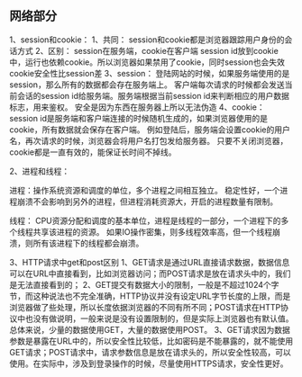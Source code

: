 ## 网络部分
1、session和cookie：
    1、共同：
    session和cookie都是浏览器跟踪用户身份的会话方式
    2、区别：
    session在服务端，cookie在客户端
    session id放到cookie中，运行也依赖cookie。所以浏览器如果禁用了cookie，同时session也会失效
    cookie安全性比session差
    3、session：
    登陆网站的时候，如果服务端使用的是session，那么所有的数据都会存在服务端上。
    客户端每次请求的时候都会发送当前会话的session id给服务端。服务端根据当前session id来判断相应的用户数据标志，用来鉴权。
    安全是因为东西在服务器上所以无法伪造
    4、cookie：
    session id是服务端和客户端连接的时候随机生成的，如果浏览器使用的是cookie，所有数据就会保存在客户端。
    例如登陆后，服务端会设置cookie的用户名，再次请求的时候，浏览器会将用户名打包发给服务器。
    只要不关闭浏览器，cookie都是一直有效的，能保证长时间不掉线。

2、进程和线程：

进程：操作系统资源和调度的单位，多个进程之间相互独立。
稳定性好，一个进程崩溃不会影响到另外的进程，但进程消耗资源大，开启的进程数量有限制。

线程：
CPU资源分配和调度的基本单位，进程是线程的一部分，一个进程下的多个线程共享该进程的资源。
如果IO操作密集，则多线程效率高，但一个线程崩溃，则所有该进程下的线程都会崩溃。

3、HTTP请求中get和post区别
    1、GET请求是通过URL直接请求数据，数据信息可以在URL中直接看到，比如浏览器访问；而POST请求是放在请求头中的，我们是无法直接看到的；
    2、GET提交有数据大小的限制，一般是不超过1024个字节，而这种说法也不完全准确，HTTP协议并没有设定URL字节长度的上限，而是浏览器做了些处理，所以长度依据浏览器的不同有所不同；POST请求在HTTP协议中也没有做说明，一般来说是没有设置限制的，但是实际上浏览器也有默认值。总体来说，少量的数据使用GET，大量的数据使用POST。
    3、GET请求因为数据参数是暴露在URL中的，所以安全性比较低，比如密码是不能暴露的，就不能使用GET请求；POST请求中，请求参数信息是放在请求头的，所以安全性较高，可以使用。在实际中，涉及到登录操作的时候，尽量使用HTTPS请求，安全性更好。

